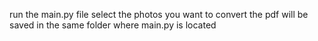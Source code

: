 run the main.py file
select the photos you want to convert
the pdf will be saved in the same folder where main.py is located
